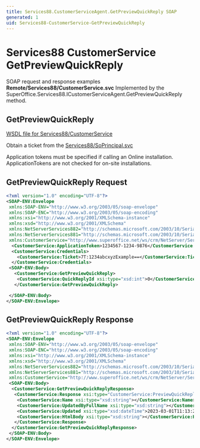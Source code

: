 ```yaml
---
title: Services88.CustomerServiceAgent.GetPreviewQuickReply SOAP
generated: 1
uid: Services88-CustomerService-GetPreviewQuickReply
---
```


# Services88 CustomerService GetPreviewQuickReply

SOAP request and response examples **Remote/Services88/CustomerService.svc**
Implemented by the <see cref="M:SuperOffice.Services88.ICustomerServiceAgent.GetPreviewQuickReply">SuperOffice.Services88.ICustomerServiceAgent.GetPreviewQuickReply</see> method.

## GetPreviewQuickReply





[WSDL file for Services88/CustomerService](../Services88-CustomerService.md)

Obtain a ticket from the [Services88/SoPrincipal.svc](../SoPrincipal/index.md)

Application tokens must be specified if calling an Online installation. ApplicationTokens are not checked for on-site installations.

## GetPreviewQuickReply Request

```xml
<?xml version="1.0" encoding="UTF-8"?>
<SOAP-ENV:Envelope
 xmlns:SOAP-ENV="http://www.w3.org/2003/05/soap-envelope"
 xmlns:SOAP-ENC="http://www.w3.org/2003/05/soap-encoding"
 xmlns:xsi="http://www.w3.org/2001/XMLSchema-instance"
 xmlns:xsd="http://www.w3.org/2001/XMLSchema"
 xmlns:NetServerServices882="http://schemas.microsoft.com/2003/10/Serialization/Arrays"
 xmlns:NetServerServices881="http://schemas.microsoft.com/2003/10/Serialization/"
 xmlns:CustomerService="http://www.superoffice.net/ws/crm/NetServer/Services88">
  <CustomerService:ApplicationToken>1234567-1234-9876</CustomerService:ApplicationToken>
  <CustomerService:Credentials>
    <CustomerService:Ticket>7T:1234abcxyzExample==</CustomerService:Ticket>
  </CustomerService:Credentials>
 <SOAP-ENV:Body>
   <CustomerService:GetPreviewQuickReply>
    <CustomerService:QuickReplyId xsi:type="xsd:int">0</CustomerService:QuickReplyId>
   </CustomerService:GetPreviewQuickReply>

 </SOAP-ENV:Body>
</SOAP-ENV:Envelope>

```


## GetPreviewQuickReply Response

```xml
<?xml version="1.0" encoding="UTF-8"?>
<SOAP-ENV:Envelope
 xmlns:SOAP-ENV="http://www.w3.org/2003/05/soap-envelope"
 xmlns:SOAP-ENC="http://www.w3.org/2003/05/soap-encoding"
 xmlns:xsi="http://www.w3.org/2001/XMLSchema-instance"
 xmlns:xsd="http://www.w3.org/2001/XMLSchema"
 xmlns:NetServerServices882="http://schemas.microsoft.com/2003/10/Serialization/Arrays"
 xmlns:NetServerServices881="http://schemas.microsoft.com/2003/10/Serialization/"
 xmlns:CustomerService="http://www.superoffice.net/ws/crm/NetServer/Services88">
 <SOAP-ENV:Body>
  <CustomerService:GetPreviewQuickReplyResponse>
   <CustomerService:Response xsi:type="CustomerService:PreviewQuickReply">
    <CustomerService:Name xsi:type="xsd:string"></CustomerService:Name>
    <CustomerService:UpdatedByFullName xsi:type="xsd:string"></CustomerService:UpdatedByFullName>
    <CustomerService:Updated xsi:type="xsd:dateTime">2023-03-01T11:13:23Z</CustomerService:Updated>
    <CustomerService:HtmlBody xsi:type="xsd:string"></CustomerService:HtmlBody>
   </CustomerService:Response>
  </CustomerService:GetPreviewQuickReplyResponse>
 </SOAP-ENV:Body>
</SOAP-ENV:Envelope>

```

